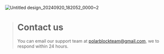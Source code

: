 ![Untitled design_20240920_182052_0000~2](https://github.com/user-attachments/assets/063e59b0-ec62-4adc-b1fa-9d9d8ac07246)



> # <span style="colour: black;">Contact us</span>
> You can email our support team at [polarblockteam@gmail.com](mailto:polarblockteam@gmail.com), we to respond within 24 hours.
